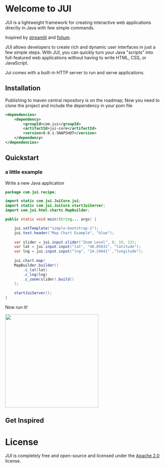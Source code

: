 # Welcome to JUI
JUI is a lightweight framework for creating interactive web applications directly in Java with few simple commands.

Inspired by [streamlit](https://github.com/streamlit/streamlit) and [folium](https://github.com/python-visualization/folium).

JUI allows developers to create rich and dynamic user interfaces in just a few simple steps. With JUI, you can quickly turn your Java "scripts" into full-featured web applications without having to write HTML, CSS, or JavaScript.

Jui comes with a built-in HTTP server to run and serve applications.

## Installation
Publishing to maven central repository is on the roadmap; Now you need to clone the project and include the dependency in your pom file

```xml
<dependencies>
	<dependency>
		<groupId>com.jui</groupId>
		<artifactId>jui-core</artifactId>
		<version>0.0.1-SNAPSHOT</version>
	</dependency>
</dependencies>
```


## Quickstart

### a little example

Write a new Java application

```java
package com.jui.recipe;

import static com.jui.JuiCore.jui;
import static com.jui.JuiCore.startJuiServer;
import com.jui.html.charts.MapBuilder;

public static void main(String... args) {

	jui.setTemplate("simple-bootstrap-1");
	jui.text.header("Map Chart Example", "blue");
    	
	var slider = jui.input.slider("Zoom Level", 0, 19, 13);
	var lat = jui.input.input("lat", "40.85631", "latitude");
	var lng = jui.input.input("lng", "14.24641" ,"longitude");
	
	jui.chart.map(
	MapBuilder.builder()
		.c_lat(lat)
		.c_lng(lng)
		.c_zoom(slider).build()
	);
	
	startJuiServer();
}
```

Now run it!

<img src="https://raw.githubusercontent.com/mwzero/jui/main/assets/images/little-example.gif" width="300">

## Get Inspired

# License
JUI is completely free and open-source and licensed under the [Apache 2.0](https://www.apache.org/licenses/LICENSE-2.0) license.
